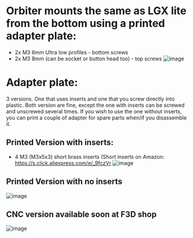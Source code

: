 # Orbiter mounts the same as LGX lite from the bottom using a printed adapter plate:

- 2x M3 6mm Ultra low profiles - bottom screws
- 2x M3 8mm (can be socket or button head too) - top screws
![image](https://user-images.githubusercontent.com/37383368/147399168-6b137a11-c0c7-4553-8b18-e37440db5740.png)


# Adapter plate:

3 versions. One that uses inserts and one that you screw directly into plastic. Both version are fine, except the one with inserts can be screwed and unscrewed several times. If you wish to use the one without inserts, you can print a couple of adapter for spare parts when/if you disassemble it.

## Printed Version with inserts:

- 4 M3 (M3x5x3) short brass inserts (Short inserts on Amazon: https://s.click.aliexpress.com/e/_9fczVr 
![image](https://user-images.githubusercontent.com/37383368/147398943-5686360a-ea5f-4cdf-bb98-aabe11347dc0.png)

## Printed Version with no inserts
![image](https://user-images.githubusercontent.com/37383368/147399032-80185309-dc87-493a-8c1d-f988fa269c75.png)

## CNC version available soon at F3D shop
![image](https://user-images.githubusercontent.com/37383368/149402341-9979b77d-ec31-4fa2-b390-8ea2401bf984.png)
 

